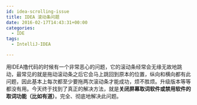 ```yaml
---
id: idea-scrolling-issue
title: IDEA 滚动条问题
date: 2016-02-17T14:43:31+00:00
categories:
  - IDE
tags:
  - IntelliJ-IDEA

---
```




用IDEA撸代码的时候有一个非常恶心的问题，它的滚动条经常会无缘无故地跳动，最常见的就是拖动滚动条之后它会马上跳回到原本的位置，纵向和横向都有此问题，因此基本上每次都至少要拖两次滚动条才能成功，烦不胜烦。升级版本等等都没有用。今天终于找到了真正的解决方法，就是**关闭屏幕取词软件或禁用软件的取词功能（比如有道）**。完全、彻底地解决此问题。
